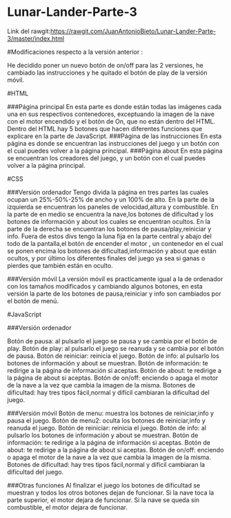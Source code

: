 # Lunar-Lander-Parte-3

Link del rawgit:https://rawgit.com/JuanAntonioBieto/Lunar-Lander-Parte-3/master/index.html


#Modificaciones respecto a la versión anterior :

He decidido poner un nuevo botón de on/off para las 2 versiones, he cambiado las instrucciones y he quitado el botón de play
de la versión móvil.

#HTML

###Página principal
En esta parte es donde están todas las imágenes cada una en sus respectivos contenedores,  exceptuando la imagen de la nave con 
el motor encendido y el botón de On, que no están dentro del HTML.
Dentro del HTML hay 5 botones que hacen diferentes funciones que explicare en la parte de JavaScript.
###Página de las instrucciones
En esta página es donde se encuentran las instrucciones del juego y un botón con el cual puedes volver a la página principal.
###Página about
En esta página se encuentran los creadores del juego, y un botón con el cual puedes volver a la página principal.

#CSS

###Versión ordenador
Tengo divida la página en tres partes las cuales ocupan un 25%-50%-25% de ancho y un 100% de alto. 
En la parte de la izquierda se encuentran los paneles de velocidad,altura y combustible.
En la parte de en medio se encuentra la nave,los botones de dificultad y los botones de información y about los cuales
se encuentran ocultos.
En la parte de la derecha se encuentran los botones de pausa/play,reiniciar y info.
Fuera de estos divs tengo la luna fija en la parte central y abajo del todo de la pantalla,el botón de encender el motor ,
un contenedor en el cual se ponen encima los botones de dificultad,información y about que están ocultos, y por último 
los diferentes finales del juego ya sea si ganas o pierdes que también están en oculto.

###Versión móvil
La versión móvil es practicamente igual a la de ordenador con los tamaños modificados y cambiando algunos botones, en esta 
versión la parte de los botones de pausa,reiniciar y info son cambiados por el botón de menú.

#JavaScript

###Versión ordenador

Botón de pausa: al pulsarlo el juego se pausa y se cambia por el botón de play.
Botón de play: al pulsarlo el juego se reanuda y se cambia por el botón de pausa.
Botón de reiniciar: reinicia el juego.
Botón de info: al pulsarlo los botones de información y about se muestran.
Botón de información: te redirige a la página de información si aceptas.
Botón de about: te redirige a la página de about si aceptas.
Botón de on/off: enciendo o apaga el motor de la nave a la vez que cambia la imagen de la misma.
Botones de dificultad: hay tres tipos fácil,normal y difícil cambiaran la dificultad del juego.

###Versión móvil
Botón de menu: muestra los botones de reiniciar,info y pausa el juego.
Botón de menu2: oculta los botones de reiniciar,info y reanuda el juego.
Botón de reiniciar: reinicia el juego.
Botón de info: al pulsarlo los botones de información y about se muestran.
Botón de información: te redirige a la página de información si aceptas.
Botón de about: te redirige a la página de about si aceptas.
Botón de on/off: enciendo o apaga el motor de la nave a la vez que cambia la imagen de la misma.
Botones de dificultad: hay tres tipos fácil,normal y difícil cambiaran la dificultad del juego.

###Otras funciones
Al finalizar el juego los botones de dificultad se muestran y todos los otros botones dejan de funcionar.
Si la nave toca la parte superior, el motor dejara de funcionar.
Si la nave se queda sin combustible, el motor dejara de funcionar.







